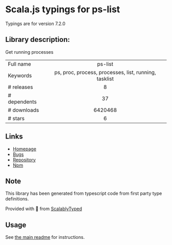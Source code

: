 
# Scala.js typings for ps-list

Typings are for version 7.2.0

## Library description:
Get running processes

|                    |                 |
| ------------------ | :-------------: |
| Full name          | ps-list |
| Keywords           | ps, proc, process, processes, list, running, tasklist |
| # releases         | 8 |
| # dependents       | 37 |
| # downloads        | 6420468 |
| # stars            | 6 |

## Links
- [Homepage](https://github.com/sindresorhus/ps-list#readme)
- [Bugs](https://github.com/sindresorhus/ps-list/issues)
- [Repository](https://github.com/sindresorhus/ps-list)
- [Npm](https://www.npmjs.com/package/ps-list)
    


## Note
This library has been generated from typescript code from first party type definitions.

Provided with :purple_heart: from [ScalablyTyped](https://github.com/oyvindberg/ScalablyTyped)

## Usage
See [the main readme](../../readme.md) for instructions.


